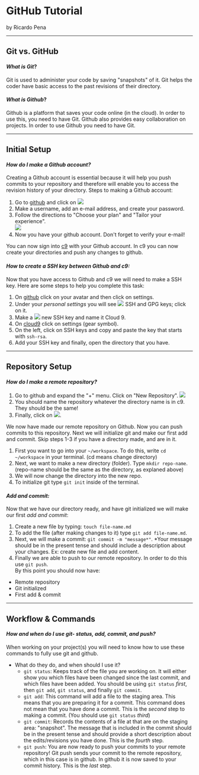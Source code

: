 # GitHub Tutorial

by Ricardo Pena

---
## Git vs. GitHub
#### *What is Git*?  
Git is used to administer your code by saving "snapshots" of it. Git helps the coder have basic access to the past revisions of their directory.
#### *What is Github*?
Github is a platform that saves your code online (in the cloud). In order to use this, you need to have Git. Github also provides easy collaboration on projects. In order to use Github you need to have Git.

---
## Initial Setup
#### *How do I make a Github account?*
Creating a Github account is essential because it will help you push commits to your repository and therefore will enable you to access the revision history of your directory. Steps to making a Github account:  
1. Go to [github](https://github.com/) and click on ![](signup.png)  
2. Make a username, add an e-mail address, and create your password.  
3. Follow the directions to "Choose your plan" and "Tailor your experience".  
    ![](githubacc.png)  
4. Now you have your github account. Don't forget to verify your e-mail!

You can now sign into [c9](https://c9.io/) with your Github account. In c9 you can now create your directories and push any changes to github.
#### *How to create a SSH key between Github and c9:*
Now that you have access to Github and c9 we will need to make a SSH key. Here are some steps to help you complete this task:  
1. On [github](https;//github.com/) click on your avatar and then click on settings.  
2. Under your _personal settings_ you will see ![](sshandgpgkeys.png) SSH and GPG keys; click on it.  
3. Make a ![](newsshkey.png) new SSH key and name it Cloud 9.  
4. On [cloud9](https://c9.io/?redirect=0) click on settings (gear symbol).  
5. On the left, click on SSH keys and copy and paste the key that starts with `ssh-rsa`.
6. Add your SSH key and finally, open the directory that you have.  

---
## Repository Setup
#### *How do I make a remote repository?*
1. Go to github and expand the "+" menu. Click on "New Repository". ![](newrepo.PNG)  
2. You should name the repository whatever the directory name is in c9. They should be the same!  
3. Finally, click on ![](createrepo.PNG).  

We now have made our remote repository on Github. Now you can push commits to this repository. Next we will initialize git and make our first add and commit. Skip steps 1-3 if you have a directory made, and are in it.  
1. First you want to go into your `~/workspace`. To do this, write `cd ~/workspace` in your terminal. (cd means change directory)  
2. Next, we want to make a new directory (folder). Type `mkdir repo-name`. (repo-name should be the same as the directory, as explaned above)  
3. We will now change the directory into the new repo.  
4. To initialize git type `git init` inside of the terminal.  
#### *Add and commit:*
Now that we have our directory ready, and have git initialized we will make our first *add and commit*:  
1. Create a new file by typing: `touch file-name.md `  
2. To add the file (after making changes to it) type `git add file-name.md`.  
3. Next, we will make a commit: `git commit -m "message*"`. *Your message should be in the present tense and should include a description about your changes. Ex: create new file and add content.  
4. Finally we are able to push to our remote repository. In order to do this use `git push`.  
By this point you should now have:
* Remote repository
* Git initialized 
* First add & commit

---
## Workflow & Commands
#### *How and when do I use git- status, add, commit, and push?*
When working on your project(s) you will need to know how to use these commands to fully use git and github. 

* What do they do, and when should I use it?  
  * `git status`:
    Keeps track of the file you are working on. It will either show you which files have been changed since the last commit, and which files have been added. You should be using `git status` *first*, then `git add`, `git status`, and finally `git commit`.
  * `git add`:
    This command will add a file to the staging area. This means that you are preparing it for a commit. This command does not mean that you have done a commit. This is the *second* step to making a commit. (You should use `git status` *third*)
  * `git commit`:
    Records the contents of a file at that are on the staging area: "snapshot". The message that is included in the commit should be in the present tense and should provide a short description about the edits/revisions you have done. This is the *fourth* step.
  * `git push`:
    You are now ready to push your commits to your remote repository! Git push sends your commit to the remote repository, which in this case is in github. In github it is now saved to your commit history. This is the *last* step.